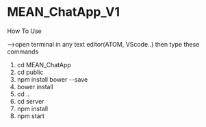 # MEAN_ChatApp_V1

How To Use

-->open terminal in any text editor(ATOM, VScode..) then type these commands

1. cd MEAN_ChatApp
2. cd public
3. npm install bower --save
4. bower install
5. cd ..
6. cd server
7. npm install
8. npm start
